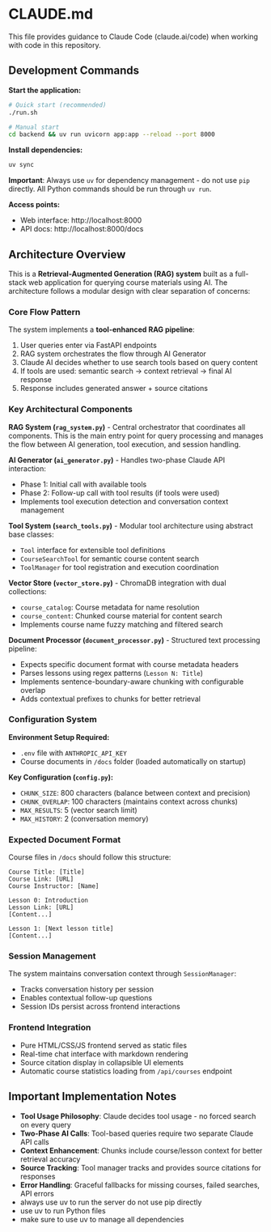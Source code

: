 # CLAUDE.md

This file provides guidance to Claude Code (claude.ai/code) when working with code in this repository.

## Development Commands

**Start the application:**
```bash
# Quick start (recommended)
./run.sh

# Manual start
cd backend && uv run uvicorn app:app --reload --port 8000
```

**Install dependencies:**
```bash
uv sync
```

**Important**: Always use `uv` for dependency management - do not use `pip` directly. All Python commands should be run through `uv run`.

**Access points:**
- Web interface: http://localhost:8000
- API docs: http://localhost:8000/docs

## Architecture Overview

This is a **Retrieval-Augmented Generation (RAG) system** built as a full-stack web application for querying course materials using AI. The architecture follows a modular design with clear separation of concerns:

### Core Flow Pattern
The system implements a **tool-enhanced RAG pipeline**:
1. User queries enter via FastAPI endpoints
2. RAG system orchestrates the flow through AI Generator 
3. Claude AI decides whether to use search tools based on query content
4. If tools are used: semantic search → context retrieval → final AI response
5. Response includes generated answer + source citations

### Key Architectural Components

**RAG System (`rag_system.py`)** - Central orchestrator that coordinates all components. This is the main entry point for query processing and manages the flow between AI generation, tool execution, and session handling.

**AI Generator (`ai_generator.py`)** - Handles two-phase Claude API interaction:
- Phase 1: Initial call with available tools 
- Phase 2: Follow-up call with tool results (if tools were used)
- Implements tool execution detection and conversation context management

**Tool System (`search_tools.py`)** - Modular tool architecture using abstract base classes:
- `Tool` interface for extensible tool definitions
- `CourseSearchTool` for semantic course content search
- `ToolManager` for tool registration and execution coordination

**Vector Store (`vector_store.py`)** - ChromaDB integration with dual collections:
- `course_catalog`: Course metadata for name resolution
- `course_content`: Chunked course material for content search
- Implements course name fuzzy matching and filtered search

**Document Processor (`document_processor.py`)** - Structured text processing pipeline:
- Expects specific document format with course metadata headers
- Parses lessons using regex patterns (`Lesson N: Title`)
- Implements sentence-boundary-aware chunking with configurable overlap
- Adds contextual prefixes to chunks for better retrieval

### Configuration System

**Environment Setup Required:**
- `.env` file with `ANTHROPIC_API_KEY`
- Course documents in `/docs` folder (loaded automatically on startup)

**Key Configuration (`config.py`):**
- `CHUNK_SIZE`: 800 characters (balance between context and precision)
- `CHUNK_OVERLAP`: 100 characters (maintains context across chunks)
- `MAX_RESULTS`: 5 (vector search limit)
- `MAX_HISTORY`: 2 (conversation memory)

### Expected Document Format

Course files in `/docs` should follow this structure:
```
Course Title: [Title]
Course Link: [URL]
Course Instructor: [Name]

Lesson 0: Introduction
Lesson Link: [URL]
[Content...]

Lesson 1: [Next lesson title]
[Content...]
```

### Session Management

The system maintains conversation context through `SessionManager`:
- Tracks conversation history per session
- Enables contextual follow-up questions
- Session IDs persist across frontend interactions

### Frontend Integration

- Pure HTML/CSS/JS frontend served as static files
- Real-time chat interface with markdown rendering
- Source citation display in collapsible UI elements
- Automatic course statistics loading from `/api/courses` endpoint

## Important Implementation Notes

- **Tool Usage Philosophy**: Claude decides tool usage - no forced search on every query
- **Two-Phase AI Calls**: Tool-based queries require two separate Claude API calls  
- **Context Enhancement**: Chunks include course/lesson context for better retrieval accuracy
- **Source Tracking**: Tool manager tracks and provides source citations for responses
- **Error Handling**: Graceful fallbacks for missing courses, failed searches, API errors
- always use uv to run the server do not use pip directly
- use uv to run Python files
- make sure to use uv to manage all dependencies